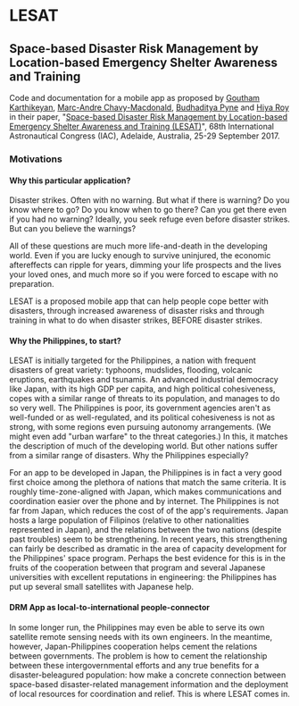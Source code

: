 # LESAT

## Space-based Disaster Risk Management by Location-based Emergency Shelter Awareness and Training

Code and documentation for a mobile app as proposed by
[Goutham Karthikeyan](https://www.linkedin.com/in/goutham-karthikeyan/),
[Marc-Andre Chavy-Macdonald](https://www.linkedin.com/in/marc-andre-chavy-macdonald/),
[Budhaditya Pyne](https://www.linkedin.com/in/budhaditya-pyne-4ba4393b/)
and [Hiya Roy](https://www.linkedin.com/in/hiya-roy-36484355/) in their paper, 
"[Space-based Disaster Risk Management by Location-based Emergency Shelter Awareness and Training
(LESAT)](https://iafastro.directory/iac/paper/id/39154/abstract-pdf/IAC-17,E5,IP,6,x39154.brief.pdf?2017-04-12.18:43:15)",
68th International Astronautical Congress (IAC), Adelaide, Australia, 25-29 September 2017.

### Motivations

#### Why this particular application?

Disaster strikes. Often with no warning. But what if there is warning? Do you know where to go?
Do you know when to go there? Can you get there even if you had no warning? Ideally, you seek
refuge even before disaster strikes. But can you believe the warnings?

All of these questions are much more life-and-death in the developing world. Even if you are
lucky enough to survive uninjured, the economic aftereffects can ripple for years, dimming
your life prospects and the lives your loved ones, and much more so if you were forced to
escape with no preparation.

LESAT is a proposed mobile app that can help people cope better with disasters, through increased awareness
of disaster risks and through training in what to do when disaster strikes, BEFORE disaster strikes.

#### Why the Philippines, to start?

LESAT is initially targeted for the Philippines, a nation with frequent disasters of
great variety: typhoons, mudslides, flooding, volcanic eruptions, earthquakes and
tsunamis. An advanced industrial democracy like Japan, with its high GDP per capita,
and high political cohesiveness, copes with a similar range of threats to its population,
and manages to do so very well. The Philippines is poor, its government agencies
aren't as well-funded or as well-regulated, and its political cohesiveness is not
as strong, with some regions even pursuing autonomy arrangements. (We might even
add "urban warfare" to the threat categories.) In this, it matches
the description of much of the developing world. But other nations suffer from
a similar range of disasters. Why the Philippines especially?

For an app to be developed in Japan, the Philippines is in fact a very good
first choice among the plethora of nations that match the same criteria. It is roughly
time-zone-aligned with Japan, which makes communications and coordination easier
over the phone and by internet. The Philippines is not far from Japan, which reduces the cost
of of the app's requirements. Japan hosts a large population of Filipinos (relative to other
nationalities represented in Japan), and the relations between the two nations
(despite past troubles) seem to be strengthening. In recent years, this strengthening
can fairly be described as dramatic in the area of capacity development for the Philippines'
space program. Perhaps the best evidence for this is in the fruits of the cooperation between that
program and several Japanese universities with excellent reputations in engineering:
the Philippines has put up several small satellites with Japanese help.

#### DRM App as local-to-international people-connector

In some longer run, the Philippines may even be able to serve its own satellite remote sensing needs
with its own engineers. In the meantime, however, Japan-Philippines cooperation helps cement the relations
between governments. The problem is how to cement the relationship between these intergovernmental
efforts and any true benefits for a disaster-beleagured population: how make a concrete connection between
space-based disaster-related management information and the deployment of local resources
for coordination and relief. This is where LESAT comes in.





